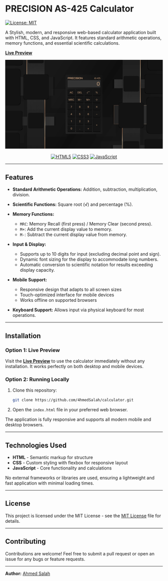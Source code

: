 # PRECISION AS-425 Calculator

<a href="https://opensource.org/licenses/MIT"><img src="https://img.shields.io/badge/License-MIT-yellow.svg?style=for-the-badge" alt="License: MIT"></a>

A Stylish, modern, and responsive web-based calculator application built with HTML, CSS, and JavaScript. It features standard arithmetic operations, memory functions, and essential scientific calculations.

**[Live Preview](https://4hmedsalah.github.io/calculator/)**

![PRECISION Calculator Screenshot](assets/images/Screenshot.png)

<div align="center">
  <a href="https://developer.mozilla.org/en-US/docs/Web/HTML"><img src="https://img.shields.io/badge/HTML5-E34F26?style=for-the-badge&logo=html5&logoColor=white" alt="HTML5"></a>
  <a href="https://developer.mozilla.org/en-US/docs/Web/CSS"><img src="https://img.shields.io/badge/CSS3-1572B6?style=for-the-badge&logo=css3&logoColor=white" alt="CSS3"></a>
  <a href="https://developer.mozilla.org/en-US/docs/Web/JavaScript"><img src="https://img.shields.io/badge/JavaScript-F7DF1E?style=for-the-badge&logo=javascript&logoColor=black" alt="JavaScript"></a>
</div>

---

## Features

- **Standard Arithmetic Operations:** Addition, subtraction, multiplication, division.
- **Scientific Functions:** Square root (√) and percentage (%).
- **Memory Functions:**
  - `MRC`: Memory Recall (first press) / Memory Clear (second press).
  - `M+`: Add the current display value to memory.
  - `M-`: Subtract the current display value from memory.
- **Input & Display:**

  - Supports up to 10 digits for input (excluding decimal point and sign).
  - Dynamic font sizing for the display to accommodate long numbers.
  - Automatic conversion to scientific notation for results exceeding display capacity.

- **Mobile Support:**
  - Responsive design that adapts to all screen sizes
  - Touch-optimized interface for mobile devices
  - Works offline on supported browsers
- **Keyboard Support:** Allows input via physical keyboard for most operations.

---

## Installation

### Option 1: Live Preview

Visit the [**Live Preview**](https://4hmedsalah.github.io/calculator/) to use the calculator immediately without any installation. It works perfectly on both desktop and mobile devices.

### Option 2: Running Locally

1.  Clone this repository:
    ```zsh
    git clone https://github.com/4hmedSalah/calculator.git
    ```
2.  Open the `index.html` file in your preferred web browser.

The application is fully responsive and supports all modern mobile and desktop browsers.

---

## Technologies Used

- **HTML** - Semantic markup for structure
- **CSS** - Custom styling with flexbox for responsive layout
- **JavaScript** - Core functionality and calculations

No external frameworks or libraries are used, ensuring a lightweight and fast application with minimal loading times.

---

## License

This project is licensed under the MIT License - see the [MIT License](LICENSE.txt) file for details.

---

## Contributing

Contributions are welcome! Feel free to submit a pull request or open an issue for any bugs or feature requests.

---

**Author:** [Ahmed Salah](https://github.com/4hmedSalah)
